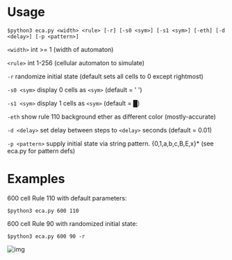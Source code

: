 
# Usage
`$python3 eca.py <width> <rule> [-r] [-s0 <sym>] [-s1 <sym>] [-eth] [-d <delay>] [-p <pattern>]`

`<width>`       int >= 1 (width of automaton)

`<rule>`        int 1-256 (cellular automaton to simulate)

`-r`            randomize initial state (default sets all cells to 0 except rightmost)

`-s0 <sym>`     display 0 cells as `<sym>` (default = ' ')

`-s1 <sym>`     display 1 cells as `<sym>` (default = █)

`-eth`          show rule 110 background ether as different color (mostly-accurate)

`-d <delay>`    set delay between steps to `<delay>` seconds (default = 0.01)

`-p <pattern>`  supply initial state via string pattern. {0,1,a,b,c,B,E,x}* (see eca.py for pattern defs)

# Examples

600 cell Rule 110 with default parameters: 

`$python3 eca.py 600 110`

600 cell Rule 90 with randomized initial state:

`$python3 eca.py 600 90 -r`


![img](https://i.imgur.com/4NlddlB.png)
